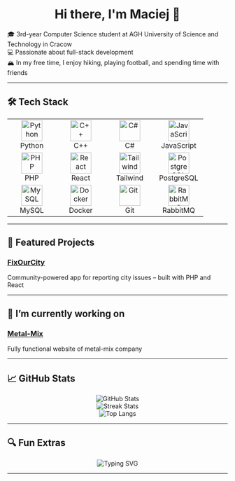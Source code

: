 <h1 align="center">Hi there, I'm Maciej 👋</h1>

<p>
🎓 3rd-year Computer Science student at AGH University of Science and Technology in Cracow <br/>
💻 Passionate about full-stack development <br/>
🏔️ In my free time, I enjoy hiking, playing football, and spending time with friends <br/>
</p>

---

## 🛠️ Tech Stack

<table>
  <tr>
    <td align="center" width="96">
      <img src="https://cdn.jsdelivr.net/gh/devicons/devicon/icons/python/python-original.svg" width="48" height="48" alt="Python" />
      <br/>Python
    </td>
    <td align="center" width="96">
      <img src="https://cdn.jsdelivr.net/gh/devicons/devicon/icons/cplusplus/cplusplus-original.svg" width="48" height="48" alt="C++" />
      <br/>C++
    </td>
    <td align="center" width="96">
      <img src="https://cdn.jsdelivr.net/gh/devicons/devicon/icons/csharp/csharp-original.svg" width="48" height="48" alt="C#" />
      <br/>C#
    </td>
    <td align="center" width="96">
      <img src="https://cdn.jsdelivr.net/gh/devicons/devicon/icons/javascript/javascript-original.svg" width="48" height="48" alt="JavaScript" />
      <br/>JavaScript
    </td>
  </tr>
  <tr>
    <td align="center" width="96">
      <img src="https://cdn.jsdelivr.net/gh/devicons/devicon/icons/php/php-original.svg" width="48" height="48" alt="PHP" />
      <br/>PHP
    </td>
    <td align="center" width="96">
      <img src="https://cdn.jsdelivr.net/gh/devicons/devicon/icons/react/react-original.svg" width="48" height="48" alt="React" />
      <br/>React
    </td>
    <td align="center" width="96">
      <img src="https://cdn.jsdelivr.net/gh/devicons/devicon/icons/tailwindcss/tailwindcss-plain.svg" width="48" height="48" alt="Tailwind" />
      <br/>Tailwind
    </td>
    <td align="center" width="96">
      <img src="https://cdn.jsdelivr.net/gh/devicons/devicon/icons/postgresql/postgresql-original.svg" width="48" height="48" alt="PostgreSQL" />
      <br/>PostgreSQL
    </td>
  </tr>
  <tr>
    <td align="center" width="96">
      <img src="https://cdn.jsdelivr.net/gh/devicons/devicon/icons/mysql/mysql-original.svg" width="48" height="48" alt="MySQL" />
      <br/>MySQL
    </td>
    <td align="center" width="96">
      <img src="https://cdn.jsdelivr.net/gh/devicons/devicon/icons/docker/docker-original.svg" width="48" height="48" alt="Docker" />
      <br/>Docker
    </td>
    <td align="center" width="96">
      <img src="https://cdn.jsdelivr.net/gh/devicons/devicon/icons/git/git-original.svg" width="48" height="48" alt="Git" />
      <br/>Git
    </td>
    <td align="center" width="96">
      <img src="https://www.vectorlogo.zone/logos/rabbitmq/rabbitmq-icon.svg" width="48" height="48" alt="RabbitMQ" />
      <br/>RabbitMQ
    </td>
  </tr>
</table>

---

## 🌟 Featured Projects

### [FixOurCity](https://github.com/MaciejMalina/FixOurCity)
Community-powered app for reporting city issues – built with PHP and React

---

## 🔭 I’m currently working on 

### [Metal-Mix](https://github.com/MaciejMalina/Metal-Mix)
Fully functional website of metal-mix company

---

## 📈 GitHub Stats

<p align="center">
  <img src="https://github-readme-stats.vercel.app/api?username=MaciejMalina&show_icons=true&theme=radical" alt="GitHub Stats" />
  <br>
  <img src="https://github-readme-streak-stats.herokuapp.com/?user=MaciejMalina&theme=radical" alt="Streak Stats" />
  <br>
  <img src="https://github-readme-stats.vercel.app/api/top-langs/?username=MaciejMalina&layout=compact&theme=radical" alt="Top Langs" />
</p>

---

## 🔍 Fun Extras

<p align="center">
  <img src="https://readme-typing-svg.demolab.com?font=Fira+Code&duration=2000&pause=1000&color=F7971E&center=true&width=435&lines=Full-stack+developer+in+training;Hiker+%7C+Football+fan+%7C+Code+lover;Currently+building+real-world+projects!" alt="Typing SVG" />
</p>

---
